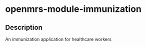 openmrs-module-immunization
==========================

Description
-----------
An immunization application for healthcare workers
